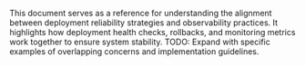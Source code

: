 This document serves as a reference for understanding the alignment between deployment reliability strategies and observability practices. It highlights how deployment health checks, rollbacks, and monitoring metrics work together to ensure system stability. TODO: Expand with specific examples of overlapping concerns and implementation guidelines.
